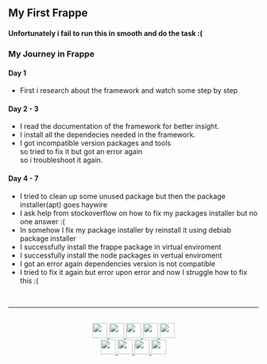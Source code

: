 ## My First Frappe <br>

#### Unfortunately i fail to run this in smooth and do the task :(<br>

### My Journey in Frappe<br>

#### Day 1 <br>

- First i research about the framework and watch some step by step

#### Day 2 - 3 <br>

- I read the documentation of the framework for better insight.
- I install all the dependecies needed in the framework.
- I got incompatible version packages and tools<br> so tried to fix it but got an error again <br> so i troubleshoot it again.

#### Day 4 - 7 <br>

- I tried to clean up some unused package but then the package installer(apt) goes haywire
- I ask help from stockoverflow on how to fix my packages installer but no one answer :(
- In somehow I fix my package installer by reinstall it using debiab package installer
- I successfully install the frappe package in virtual enviroment
- I successfully install the node packages in vertual enviroment
- I got an error again dependencies version is not compatible
- I tried to fix it again but error upon error and now I struggle how to fix this :(

<br>
<hr>
<br>
<div align="center">
<a href='https://github.com/savjaylade84'>
	<img src='https://img.shields.io/badge/-Github-000?&logo=Github' height=30>
</a>
<a href='https://www.linkedin.com/in/john-jayson-de-leon-73532818b'>
	<img src='https://img.shields.io/badge/-Linkedin-000?&logo=Linkedin' height=30>
</a>
<a href='https://www.facebook.com/jayson.deleon.393'>
	<img src='https://img.shields.io/badge/-Facebook-000?&logo=Facebook' height=30>
</a>
<a href='https://www.instagram.com/savjaylade84/'>
	<img src='https://img.shields.io/badge/-Instagram-000?&logo=Instagram' height=30>
</a>
<a href='https://www.twitter.com/Johnjaysonbdel1'>
	<img src='https://img.shields.io/badge/-Twitter-000?&logo=Twitter' height=30>
</a>
<br>
<a href='https://hackerrank.com/savjaylade84'>
	<img src='https://img.shields.io/badge/-Hackerrank-000?&logo=Hackerrank' height=30>
</a>
<a href='https://www.facebook.com/jayson.deleon.393'>
	<img src='https://img.shields.io/badge/-Facebook_Page-000?&logo=Facebook' height=30>
</a>
<a href='https://opensea.io/savjaylade/'>
	<img src='https://img.shields.io/badge/-Opensea-000?&logo=Opensea' height=30>
</a>
<a href='https://drive.google.com/file/d/1t67Pad1DGfPCSks2Ol5E6WFEN3B2BcSf/view?usp=drivesdk'>
	<img src='https://img.shields.io/badge/-Google_Drive-000?&logo=GoogleDrive' height=30>
</a>
</div>



